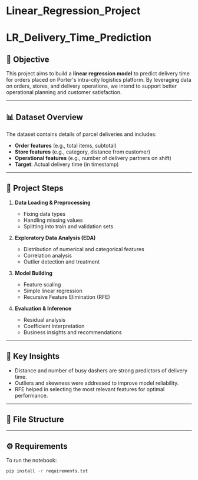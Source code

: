 # Linear_Regression_Project
# LR_Delivery_Time_Prediction

## 📌 Objective
This project aims to build a **linear regression model** to predict delivery time for orders placed on Porter's intra-city logistics platform. By leveraging data on orders, stores, and delivery operations, we intend to support better operational planning and customer satisfaction.

---

## 📊 Dataset Overview
The dataset contains details of parcel deliveries and includes:
- **Order features** (e.g., total items, subtotal)
- **Store features** (e.g., category, distance from customer)
- **Operational features** (e.g., number of delivery partners on shift)
- **Target**: Actual delivery time (in timestamp)

---

## 🧪 Project Steps

1. **Data Loading & Preprocessing**
   - Fixing data types
   - Handling missing values
   - Splitting into train and validation sets

2. **Exploratory Data Analysis (EDA)**
   - Distribution of numerical and categorical features
   - Correlation analysis
   - Outlier detection and treatment

3. **Model Building**
   - Feature scaling
   - Simple linear regression
   - Recursive Feature Elimination (RFE)

4. **Evaluation & Inference**
   - Residual analysis
   - Coefficient interpretation
   - Business insights and recommendations

---

## 🧠 Key Insights
- Distance and number of busy dashers are strong predictors of delivery time.
- Outliers and skewness were addressed to improve model reliability.
- RFE helped in selecting the most relevant features for optimal performance.

---

## 📎 File Structure



---

## ⚙️ Requirements
To run the notebook:
```bash
pip install -r requirements.txt
